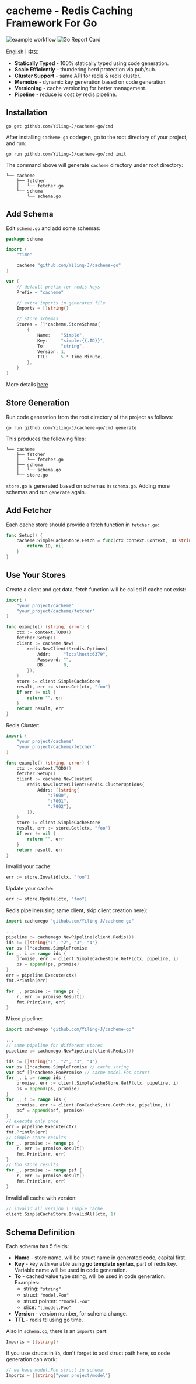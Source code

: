 # cacheme - Redis Caching Framework For Go
![example workflow](https://github.com/Yiling-J/cacheme-go/actions/workflows/go.yml/badge.svg)
![Go Report Card](https://goreportcard.com/badge/github.com/Yiling-J/cacheme-go?style=flat-square)

[English](README.md) | [中文](README_zh.md) 

- **Statically Typed** - 100% statically typed using code generation.
- **Scale Efficiently** - thundering herd protection via pub/sub.
- **Cluster Support** - same API for redis & redis cluster.
- **Memoize** - dynamic key generation based on code generation.
- **Versioning** - cache versioning for better management.
- **Pipeline** - reduce io cost by redis pipeline.

## Installation
```console
go get github.com/Yiling-J/cacheme-go/cmd
```
After installing `cacheme-go` codegen, go to the root directory of your project, and run:
```console
go run github.com/Yiling-J/cacheme-go/cmd init
```
The command above will generate `cacheme` directory under root directory:
```console {12-20}
└── cacheme
    ├── fetcher
    │   └── fetcher.go
    └── schema
        └── schema.go
```

## Add Schema
Edit `schema.go` and add some schemas:
```go
package schema

import (
	"time"

	cacheme "github.com/Yiling-J/cacheme-go"
)

var (
	// default prefix for redis keys
	Prefix = "cacheme"

	// extra imports in generated file
	Imports = []string{}

	// store schemas
	Stores = []*cacheme.StoreSchema{
		{
			Name:    "Simple",
			Key:     "simple:{{.ID}}",
			To:      "string",
			Version: 1,
			TTL:     5 * time.Minute,
		},
	}
)
```

More details [here](#schema-definition)

## Store Generation
Run code generation from the root directory of the project as follows:
```console
go run github.com/Yiling-J/cacheme-go/cmd generate
```
This produces the following files:
```console {12-20}
└── cacheme
    ├── fetcher
    │   └── fetcher.go
    ├── schema
    │   └── schema.go
    └── store.go
```
`store.go` is generated based on schemas in `schema.go`. Adding more schemas and run `generate` again.

## Add Fetcher
Each cache store should provide a fetch function in `fetcher.go`:
```go
func Setup() {
	cacheme.SimpleCacheStore.Fetch = func(ctx context.Context, ID string) (string, error) {
		return ID, nil
	}
}
```

## Use Your Stores
Create a client and get data, fetch function will be called if cache not exist:
```go
import (
	"your_project/cacheme"
	"your_project/cacheme/fetcher"
)

func example() (string, error) {
	ctx := context.TODO()
	fetcher.Setup()
	client := cacheme.New(
		redis.NewClient(&redis.Options{
			Addr:     "localhost:6379",
			Password: "",
			DB:       0,
		}),
	)
	store := client.SimpleCacheStore
	result, err := store.Get(ctx, "foo")
	if err != nil {
		return "", err
	}
	return result, err
}
```

Redis Cluster:
```go
import (
	"your_project/cacheme"
	"your_project/cacheme/fetcher"
)

func example() (string, error) {
	ctx := context.TODO()
	fetcher.Setup()
	client := cacheme.NewCluster(
		redis.NewClusterClient(&redis.ClusterOptions{
			Addrs: []string{
				":7000",
				":7001",
				":7002"},
		}),
	)
	store := client.SimpleCacheStore
	result, err := store.Get(ctx, "foo")
	if err != nil {
		return "", err
	}
	return result, err
}
```
Invalid your cache:
```go
err := store.Invalid(ctx, "foo")
```
Update your cache:
```go
err := store.Update(ctx, "foo")
```
Redis pipeline(using same client, skip client creation here):
```go
import cachemego "github.com/Yiling-J/cacheme-go"

...
pipeline := cachemego.NewPipeline(client.Redis())
ids := []string{"1", "2", "3", "4"}
var ps []*cacheme.SimplePromise
for _, i := range ids {
	promise, err := client.SimpleCacheStore.GetP(ctx, pipeline, i)
	ps = append(ps, promise)
}
err = pipeline.Execute(ctx)
fmt.Println(err)

for _, promise := range ps {
	r, err := promise.Result()
	fmt.Println(r, err)
}
```
Mixed pipeline:
```go
import cachemego "github.com/Yiling-J/cacheme-go"

...
// same pipeline for different stores
pipeline := cachemego.NewPipeline(client.Redis())

ids := []string{"1", "2", "3", "4"}
var ps []*cacheme.SimplePromise // cache string
var psf []*cacheme.FooPromise // cache model.Foo struct
for _, i := range ids {
	promise, err := client.SimpleCacheStore.GetP(ctx, pipeline, i)
	ps = append(ps, promise)
}
for _, i := range ids {
	promise, err := client.FooCacheStore.GetP(ctx, pipeline, i)
	psf = append(psf, promise)
}
// execute only once
err = pipeline.Execute(ctx)
fmt.Println(err)
// simple store results
for _, promise := range ps {
	r, err := promise.Result()
	fmt.Println(r, err)
}
// foo store results
for _, promise := range psf {
	r, err := promise.Result()
	fmt.Println(r, err)
}
```
Invalid all cache with version:
```go
// invalid all version 1 simple cache
client.SimpleCacheStore.InvalidAll(ctx, 1)
```

## Schema Definition
Each schema has 5 fields:
- **Name** - store name, will be struct name in generated code, capital first.
- **Key** - key with variable using **go template syntax**, part of redis key. Variable name will be used in code generation.
- **To** - cached value type string, will be used in code generation. Examples:
	- string: `"string"`
	- struct: `"model.Foo"`
	- struct pointer: `"*model.Foo"`
	- slice: `"[]model.Foo"`
- **Version** - version number, for schema change.
- **TTL** - redis ttl using go time.

Also in `schema.go`, there is an `imports` part:
```go
Imports = []string{}
```
If you use structs in `To`, don't forget to add struct path here, so code generation can work:
```go
// we have model.Foo struct in schema
Imports = []string{"your_project/model"}
```
